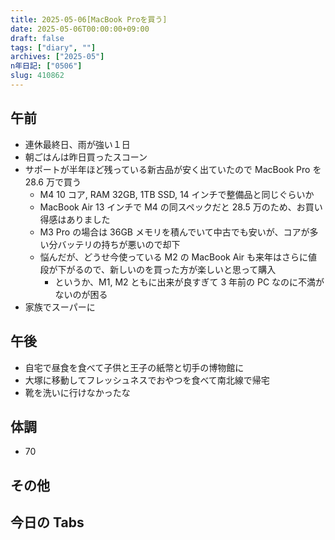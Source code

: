 ```yaml
---
title: 2025-05-06[MacBook Proを買う]
date: 2025-05-06T00:00:00+09:00
draft: false
tags: ["diary", ""]
archives: ["2025-05"]
n年日記: ["0506"]
slug: 410862
---
```


## 午前

- 連休最終日、雨が強い１日
- 朝ごはんは昨日買ったスコーン
- サポートが半年ほど残っている新古品が安く出ていたので MacBook Pro を 28.6 万で買う
  - M4 10 コア, RAM 32GB, 1TB SSD, 14 インチで整備品と同じぐらいか
  - MacBook Air 13 インチで M4 の同スペックだと 28.5 万のため、お買い得感はありました
  - M3 Pro の場合は 36GB メモリを積んでいて中古でも安いが、コアが多い分バッテリの持ちが悪いので却下
  - 悩んだが、どうせ今使っている M2 の MacBook Air も来年はさらに値段が下がるので、新しいのを買った方が楽しいと思って購入
    - というか、M1, M2 ともに出来が良すぎて 3 年前の PC なのに不満がないのが困る
- 家族でスーパーに

## 午後

- 自宅で昼食を食べて子供と王子の紙幣と切手の博物館に
- 大塚に移動してフレッシュネスでおやつを食べて南北線で帰宅
- 靴を洗いに行けなかったな

## 体調

- 70

## その他

## 今日の Tabs
